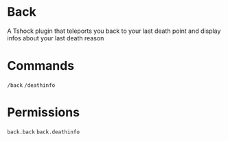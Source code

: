 # Back
A Tshock plugin that teleports you back to your last death point and display infos about your last death reason

# Commands
`/back`
`/deathinfo`

# Permissions
`back.back`
`back.deathinfo`
